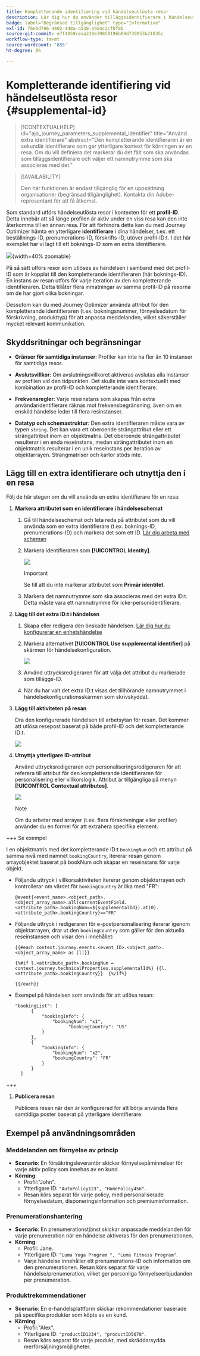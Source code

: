```yaml
---
title: Kompletterande identifiering vid händelseutlösta resor
description: Lär dig hur du använder tilläggsidentifierare i händelseutlösta resor.
badge: label="Begränsad tillgänglighet" type="Informative"
exl-id: f6ebd706-4402-448a-a538-e9a4c2cf0f8b
source-git-commit: e7f4959ceaa238e39858196b08d739053b21835c
workflow-type: tm+mt
source-wordcount: '855'
ht-degree: 0%

---
```


# Kompletterande identifiering vid händelseutlösta resor {#supplemental-id}

>[!CONTEXTUALHELP]
>id="ajo_journey_parameters_supplemental_identifier"
>title="Använd extra identifierare"
>abstract="Den kompletterande identifieraren är en sekundär identifierare som ger ytterligare kontext för körningen av en resa. Om du vill definiera det markerar du det fält som ska användas som tilläggsidentifierare och väljer ett namnutrymme som ska associeras med det."

>[!AVAILABILITY]
>
>Den här funktionen är endast tillgänglig för en uppsättning organisationer (begränsad tillgänglighet). Kontakta din Adobe-representant för att få åtkomst.

Som standard utförs händelseutlösta resor i kontexten för ett **profil-ID**. Detta innebär att så länge profilen är aktiv under en viss resa kan den inte återkomma till en annan resa. För att förhindra detta kan du med Journey Optimizer hämta en ytterligare **identifierare** i dina händelser, t.ex. ett beställnings-ID, prenumerations-ID, förskrifts-ID, utöver profil-ID:t.
I det här exemplet har vi lagt till ett boknings-ID som en extra identifierare.

![](assets/event-supplemental-id.png){width=40% zoomable}

På så sätt utförs resor som utlöses av händelsen i samband med det profil-ID som är kopplat till den kompletterande identifieraren (här boknings-ID). En instans av resan utförs för varje iteration av den kompletterande identifieraren. Detta tillåter flera inmatningar av samma profil-ID på resorna om de har gjort olika bokningar.

Dessutom kan du med Journey Optimizer använda attribut för den kompletterande identifieraren (t.ex. bokningsnummer, förnyelsedatum för förskrivning, produkttyp) för att anpassa meddelanden, vilket säkerställer mycket relevant kommunikation. <!--Example: A healthcare provider can send renewal reminders for each prescription in a patient's profile.-->

## Skyddsritningar och begränsningar

* **Gränser för samtidiga instanser**: Profiler kan inte ha fler än 10 instanser för samtidiga resor.

<!--* **Array depth**: Supplemental identifier objects can have a maximum depth of 3 levels (2 levels of nesting).

    +++Example

    ```
    [
    (level 1) "Atorvastatin" : {
    "description" : "used to lower cholesterol",
    "renewal_date" : "11/20/25",
    "dosage" : "10mg"
    (level 2) "ingredients" : [
    (level 3) "Atorvastatin calcium",
    "lactose monohydrate",
    "microcrystalline cellulose",
    "other" ]
    }
    ]
    ```

    +++
-->
* **Avslutsvillkor**: Om avslutningsvillkoret aktiveras avslutas alla instanser av profilen vid den tidpunkten. Det skulle inte vara kontextuellt med kombination av profil-ID och kompletterande identifierare.

* **Frekvensregler**: Varje reseinstans som skapas från extra användaridentifierare räknas mot frekvensbegränsning, även om en enskild händelse leder till flera resinstanser.

* **Datatyp och schemastruktur**: Den extra identifieraren måste vara av typen `string`. Det kan vara ett oberoende strängattribut eller ett strängattribut inom en objektmatris. Det oberoende strängattributet resulterar i en enda reseinstans, medan strängattributet inom en objektmatris resulterar i en unik reseinstans per iteration av objektarrayen. Strängmatriser och kartor stöds inte.

## Lägg till en extra identifierare och utnyttja den i en resa

Följ de här stegen om du vill använda en extra identifierare för en resa:

1. **Markera attributet som en identifierare i händelseschemat**

   1. Gå till händelseschemat och leta reda på attributet som du vill använda som en extra identifierare (t.ex. boknings-ID, prenumerations-ID) och markera det som ett ID. [Lär dig arbeta med scheman](../data/get-started-schemas.md)

   1. Markera identifieraren som **[!UICONTROL Identity]**.

      ![](assets/supplemental-ID-schema.png)

      >[!IMPORTANT]
      >
      >Se till att du inte markerar attributet som **Primär identitet**.

   1. Markera det namnutrymme som ska associeras med det extra ID:t. Detta måste vara ett namnutrymme för icke-personidentifierare.

1. **Lägg till det extra ID:t i händelsen**

   1. Skapa eller redigera den önskade händelsen. [Lär dig hur du konfigurerar en enhetshändelse](../event/about-creating.md)

   1. Markera alternativet **[!UICONTROL Use supplemental identifier]** på skärmen för händelsekonfiguration.

      ![](assets/supplemental-ID-event.png)

   1. Använd uttrycksredigeraren för att välja det attribut du markerade som tilläggs-ID.

   1. När du har valt det extra ID:t visas det tillhörande namnutrymmet i händelsekonfigurationsskärmen som skrivskyddat.

1. **Lägg till aktiviteten på resan**

   Dra den konfigurerade händelsen till arbetsytan för resan. Det kommer att utlösa resepost baserat på både profil-ID och det kompletterande ID:t.

   ![](assets/supplemental-ID-journey.png)

1. **Utnyttja ytterligare ID-attribut**

   Använd uttrycksredigeraren och personaliseringsredigeraren för att referera till attribut för den kompletterande identifieraren för personalisering eller villkorslogik. Attribut är tillgängliga på menyn **[!UICONTROL Contextual attributes]**.

   ![](assets/supplemental-ID-perso.png)

   >[!NOTE]
   >
   >Om du arbetar med arrayer (t.ex. flera förskrivningar eller profiler) använder du en formel för att extrahera specifika element.

+++ Se exempel

   I en objektmatris med det kompletterande ID:t `bookingNum` och ett attribut på samma nivå med namnet `bookingCountry`, itererar resan genom arrayobjektet baserat på bookNum och skapar en reseinstans för varje objekt.

   * Följande uttryck i villkorsaktiviteten itererar genom objektarrayen och kontrollerar om värdet för `bookingCountry` är lika med &quot;FR&quot;:

     ```
     @event{<event_name>.<object_path>.<object_array_name>.all(currentEventField.<attribute_path>.bookingNum==${supplementalId}).at(0).<attribute_path>.bookingCountry}=="FR"
     ```

   * Följande uttryck i redigeraren för e-postpersonalisering itererar igenom objektarrayen, drar ut den `bookingCountry` som gäller för den aktuella reseinstansen och visar den i innehållet:

     ```
     {{#each context.journey.events.<event_ID>.<object_path>.<object_array_name> as |l|}} 
     
     {%#if l.<attribute_path>.bookingNum = context.journey.technicalProperties.supplementalId%} {{l.<attribute_path>.bookingCountry}}  {%/if%}
     
     {{/each}}
     ```

   * Exempel på händelsen som används för att utlösa resan:

     ```
     "bookingList": [
           {
               "bookingInfo": {
                   "bookingNum": "x1",
                         "bookingCountry": "US"
               }
           },
           {
               "bookingInfo": {
                   "bookingNum": "x2",
                   "bookingCountry": "FR"
               }
           }
       ]
     ```

+++

1. **Publicera resan**

   Publicera resan när den är konfigurerad för att börja använda flera samtidiga poster baserat på ytterligare identifierare.

## Exempel på användningsområden

### **Meddelanden om förnyelse av princip**

* **Scenario**: En försäkringsleverantör skickar förnyelsepåminnelser för varje aktiv policy som innehas av en kund.
* **Körning**:
   * Profil:&quot;John&quot;.
   * Ytterligare ID: `"AutoPolicy123", "HomePolicy456"`.
   * Resan körs separat för varje policy, med personaliserade förnyelsedatum, disponeringsinformation och premiuminformation.

### **Prenumerationshantering**

* **Scenario**: En prenumerationstjänst skickar anpassade meddelanden för varje prenumeration när en händelse aktiveras för den prenumerationen.
* **Körning**:
   * Profil: Jane.
   * Ytterligare ID: `"Luma Yoga Program ", "Luma Fitness Program"`.
   * Varje händelse innehåller ett prenumerations-ID och information om den prenumerationen. Resan körs separat för varje händelse/prenumeration, vilket ger personliga förnyelseerbjudanden per prenumeration.

### **Produktrekommendationer**

* **Scenario**: En e-handelsplattform skickar rekommendationer baserade på specifika produkter som köpts av en kund.
* **Körning**:
   * Profil:&quot;Alex&quot;.
   * Ytterligare ID: `"productID1234", "productID5678"`.
   * Resan körs separat för varje produkt, med skräddarsydda merförsäljningsmöjligheter.
